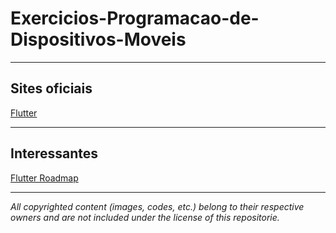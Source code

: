 # Exercicios-Programacao-de-Dispositivos-Moveis    
_________________
## Sites oficiais    
[Flutter](https://flutter.dev/)

_________________
## Interessantes    
[Flutter Roadmap](https://github.com/olexale/flutter_roadmap)
_________________
*All copyrighted content (images, codes, etc.) belong to their respective owners and are not included under the license of this repositorie.*
